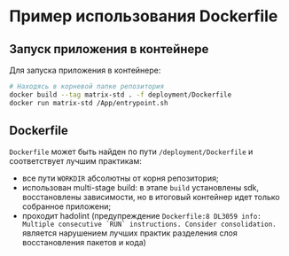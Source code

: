 # Пример использования Dockerfile
## Запуск приложения в контейнере
Для запуска приложения в контейнере:
```bash
# Находясь в корневой папке репозитория
docker build --tag matrix-std . -f deployment/Dockerfile
docker run matrix-std /App/entrypoint.sh
```

## Dockerfile
`Dockerfile` может быть найден по пути `/deployment/Dockerfile` и соответствует лучшим практикам:
 - все пути `WORKDIR` абсолютны от корня репозитория;
 - использован multi-stage build: в этапе `build` установлены sdk, восстановлены зависимости, но в итоговый контейнер идет только собранное приложени; 
 - проходит hadolint (предупреждение ```Dockerfile:8 DL3059 info: Multiple consecutive `RUN` instructions. Consider consolidation.``` является нарушением лучших практик разделения слоя восстановления пакетов и кода)